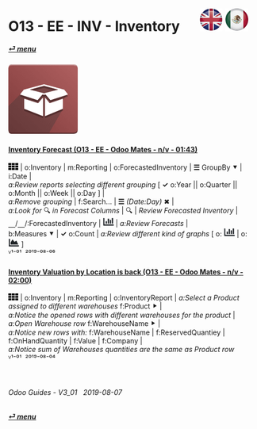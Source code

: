 # O13 - EE - INV - Inventory &nbsp;&nbsp;&nbsp;&nbsp; [![en-uk](/doc/img/en-uk_flag_button_small.png)](/en-uk/o13/ee/inv/en-uk-o13-ee-inv-inventory-guides.md) [ ![es-mx](/doc/img/es-mx_flag_button_small.png)](/es-mx/o13/ee/inv/es-mx-o13-ee-inv-inventory-guides.md)
#### [_&#x23CE; menu_](/en-uk/o13/ee/en-uk-o13-ee-guides-menu.md)  
### ![inv](/doc/img/stock.png)
[ⱽ¹²³⁴⁵⁶⁷⁸⁹⁰⁻]: # (ⱽ¹²³⁴⁵⁶⁷⁸⁹⁰⁻)

#### [Inventory Forecast (O13 - EE - Odoo Mates - n/v - 01:43)](https://youtube.com/embed/jD7daYG4EF0?autoplay=1&start=0&end=90&rel=0)  
![apps](/doc/img/apps.png) | o:Inventory | m:Reporting | o:ForecastedInventory | **&#x2630;** GroupBy &#x2BC6; | i:Date |  
_a:Review reports selecting different grouping_ \[ **&#x2713;** o:Year || o:Quarter || o:Month || o:Week || o:Day ] |  
_a:Remove grouping_ | f:Search... | **&#x2630;** _(Date:Day)_ &#x2716; |  
_a:Look for_ &#x1F50D; _in Forecast Columns_ | &#x1F50D; | _Review Forecasted Inventory_ |  
&#x23BD;/&#x23BD;/:ForecastedInventory | ![icon_view_chart_bars_small](/doc/img/icon_view_chart_bars_small.png) | _a:Review Forecasts_ |  
b:Measures &#x2BC6; | **&#x2713;** o:Count | _a:Review different kind of graphs_ \[ o: ![icon_view_chart_bars_small](/doc/img/icon_view_chart_bars_small.png) | o: ![icon_view_chart_area_small](/doc/img/icon_view_chart_area_small.png) ]  
ⱽ¹⁻⁰¹ &nbsp;²⁰¹⁹⁻⁰⁸⁻⁰⁶

#### [Inventory Valuation by Location is back (O13 - EE - Odoo Mates - n/v - 02:00)](https://youtube.com/embed/aviF4M7XCcs?autoplay=1&start=0&end=86&rel=0)  
![apps](/doc/img/apps.png) | o:Inventory | m:Reporting | o:InventoryReport | _a:Select a Product assigned to different warehouses_ f:Product &#x2BC8; |  
_a:Notice the opened rows with different warehouses for the product_ |  
_a:Open Warehouse row_ f:WarehouseName &#x2BC8; |  
_a:Notice new rows with:_ f:WarehouseName | f:ReservedQuantiey | f:OnHandQuantity | f:Value | f:Company |  
_a:Notice sum of Warehouses quantities are the same as Product row_  
ⱽ¹⁻⁰¹ &nbsp;²⁰¹⁹⁻⁰⁸⁻⁰⁴

<br>

###### Odoo Guides - V3_01 &nbsp; 2019-08-07  
**[_&#x23CE; menu_](/en-uk/o13/ee/en-uk-o13-ee-guides-menu.md)**  

